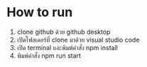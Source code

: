 # How to run
1. clone github ด้วย github desktop
2. เปิดโฟลเดอร์ที่ clone มาด้วย visual studio code
3. เปิด terminal และพิมพ์คำสั่ง npm install
4. พิมพ์คำสั่ง npm run start
